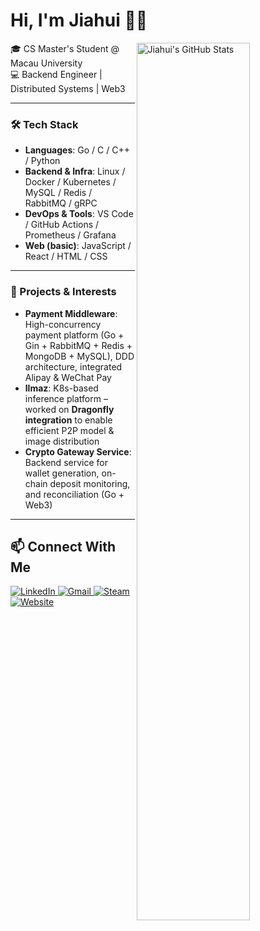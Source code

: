 # Hi, I'm Jiahui 👋🏻

<a href="https://github.com/jiahuipaung">
<img
  src="https://github-readme-stats.vercel.app/api?username=jiahuipaung&count_private=true&show_icons=true&icon_color=f3437a&bg_color=30,f2ffe6,e6ffff"
  title="Jiahui's GitHub Stats"
  align="right"
  width="60%"
/>
</a>

🎓 CS Master's Student @ Macau University  
💻 Backend Engineer | Distributed Systems | Web3 

---

### 🛠️ Tech Stack

- **Languages**: Go / C / C++ / Python  
- **Backend & Infra**: Linux / Docker / Kubernetes / MySQL / Redis / RabbitMQ / gRPC  
- **DevOps & Tools**: VS Code / GitHub Actions / Prometheus / Grafana  
- **Web (basic)**: JavaScript / React / HTML / CSS  

---

### 🚀 Projects & Interests

- **Payment Middleware**: High-concurrency payment platform (Go + Gin + RabbitMQ + Redis + MongoDB + MySQL), DDD architecture, integrated Alipay & WeChat Pay  
- **llmaz**: K8s-based inference platform – worked on **Dragonfly integration** to enable efficient P2P model & image distribution  
- **Crypto Gateway Service**: Backend service for wallet generation, on-chain deposit monitoring, and reconciliation (Go + Web3)  

---

## 📫 Connect With Me

<div align="left">
  <a href="https://www.linkedin.com/in/jiahui-pang-510065352/">
    <img src="https://img.shields.io/badge/-LinkedIn-0077B5?style=flat-square&logo=linkedin&logoColor=white" alt="LinkedIn" />
  </a>
  <a href="mailto:jiahuipaung@gmail.com">
    <img src="https://img.shields.io/badge/-Gmail-D14836?style=flat-square&logo=gmail&logoColor=white" alt="Gmail" />
  </a>
  <a href="https://steamcommunity.com/id/recul">
    <img src="https://img.shields.io/badge/-Steam-171717?style=flat-square&logo=steam&logoColor=white" alt="Steam" />
  </a>
  <a href="https://www.recul.xyz">
    <img src="https://img.shields.io/badge/-Garden-4A90E2?style=flat-square&logo=google-chrome&logoColor=white" alt="Website" />
  </a>
</div>
